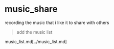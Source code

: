 # music_share
recording the music that i like it to share with others

> add the music list

music_list.md[../music_list.md]
